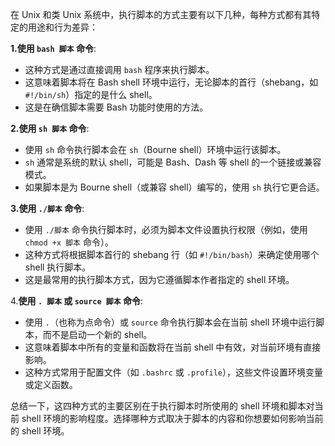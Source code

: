 在 Unix 和类 Unix 系统中，执行脚本的方式主要有以下几种，每种方式都有其特定的用途和行为差异：

**1.使用 `bash 脚本` 命令**:
   - 这种方式是通过直接调用 `bash` 程序来执行脚本。
   - 这意味着脚本将在 Bash shell 环境中运行，无论脚本的首行（shebang，如 `#!/bin/sh`）指定的是什么 shell。
   - 这是在确信脚本需要 Bash 功能时使用的方法。

**2.使用 `sh 脚本` 命令**:
   - 使用 `sh` 命令执行脚本会在 `sh`（Bourne shell）环境中运行该脚本。
   - `sh` 通常是系统的默认 shell，可能是 Bash、Dash 等 shell 的一个链接或兼容模式。
   - 如果脚本是为 Bourne shell（或兼容 shell）编写的，使用 `sh` 执行它更合适。

**3.使用 `./脚本` 命令**:
   - 使用 `./脚本` 命令执行脚本时，必须为脚本文件设置执行权限（例如，使用 `chmod +x 脚本` 命令）。
   - 这种方式将根据脚本首行的 shebang 行（如 `#!/bin/bash`）来确定使用哪个 shell 执行脚本。
   - 这是最常用的执行脚本方式，因为它遵循脚本作者指定的 shell 环境。

4.**使用 `. 脚本` 或 `source 脚本` 命令**:
   - 使用 `.`（也称为点命令）或 `source` 命令执行脚本会在当前 shell 环境中运行脚本，而不是启动一个新的 shell。
   - 这意味着脚本中所有的变量和函数将在当前 shell 中有效，对当前环境有直接影响。
   - 这种方式常用于配置文件（如 `.bashrc` 或 `.profile`），这些文件设置环境变量或定义函数。

总结一下，这四种方式的主要区别在于执行脚本时所使用的 shell 环境和脚本对当前 shell 环境的影响程度。选择哪种方式取决于脚本的内容和你想要如何影响当前的 shell 环境。